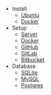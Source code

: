 * Install
    * [Ubuntu](ubuntu.md)
    * [Docker](install.md)
* Setup
    * [Server](server.md)
    * [Docker](docker.md)
    * [GitHub](github.md)
    * [GitLab](gitlab.md)
    * [Bitbucket](bitbucket.md)
* Database
    * [SQLite](sqlite.md)
    * [MySQL](mysql.md)
    * [Postgres](postgres.md)

